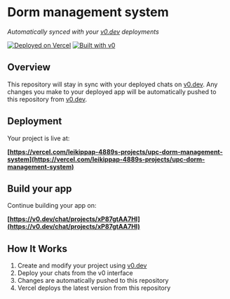 # Dorm management system

*Automatically synced with your [v0.dev](https://v0.dev) deployments*

[![Deployed on Vercel](https://img.shields.io/badge/Deployed%20on-Vercel-black?style=for-the-badge&logo=vercel)](https://vercel.com/leikippap-4889s-projects/upc-dorm-management-system)
[![Built with v0](https://img.shields.io/badge/Built%20with-v0.dev-black?style=for-the-badge)](https://v0.dev/chat/projects/xP87gtAA7Hl)

## Overview

This repository will stay in sync with your deployed chats on [v0.dev](https://v0.dev).
Any changes you make to your deployed app will be automatically pushed to this repository from [v0.dev](https://v0.dev).

## Deployment

Your project is live at:

**[https://vercel.com/leikippap-4889s-projects/upc-dorm-management-system](https://vercel.com/leikippap-4889s-projects/upc-dorm-management-system)**

## Build your app

Continue building your app on:

**[https://v0.dev/chat/projects/xP87gtAA7Hl](https://v0.dev/chat/projects/xP87gtAA7Hl)**

## How It Works

1. Create and modify your project using [v0.dev](https://v0.dev)
2. Deploy your chats from the v0 interface
3. Changes are automatically pushed to this repository
4. Vercel deploys the latest version from this repository